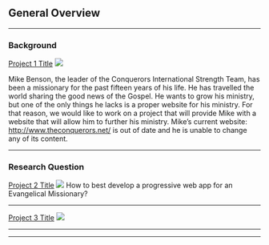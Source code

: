 ## General Overview

---

### Background

[Project 1 Title](/sample_page)
<img src="images/dummy_thumbnail.jpg?raw=true"/>

Mike Benson, the leader of the Conquerors International Strength Team, has been a missionary for the past fifteen years of his life. He has travelled the world sharing the good news of the Gospel. 
He wants to grow his ministry, but one of the only things he lacks is a proper website for his ministry. 
For that reason, we would like to work on a project that will provide Mike with a website that will allow him to further his ministry. Mike’s current website: http://www.theconquerors.net/ is out of date and he is unable to change any of its content.

---

### Research Question
[Project 2 Title](/pdf/sample_presentation.pdf)
<img src="images/dummy_thumbnail.jpg?raw=true"/>
How to best develop a progressive web app for an Evangelical Missionary?

---
[Project 3 Title](http://example.com/)
<img src="images/dummy_thumbnail.jpg?raw=true"/>

---



---

